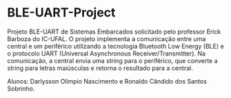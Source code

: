 # BLE-UART-Project
Projeto BLE-UART de Sistemas Embarcados solicitado pelo professor Erick Barboza do IC-UFAL.
O projeto implementa a comunicação entre uma central e um periférico utilizando a tecnologia Bluetooth Low Energy (BLE) e o protocolo UART (Universal Asynchronous Receiver/Transmitter). Na comunicação, a central envia uma string para o periférico, que converte a string para letras maiúsculas e retorna o resultado para a central.

Alunos: Darlysson Olímpio Nascimento e Ronaldo Cândido dos Santos Sobrinho.
